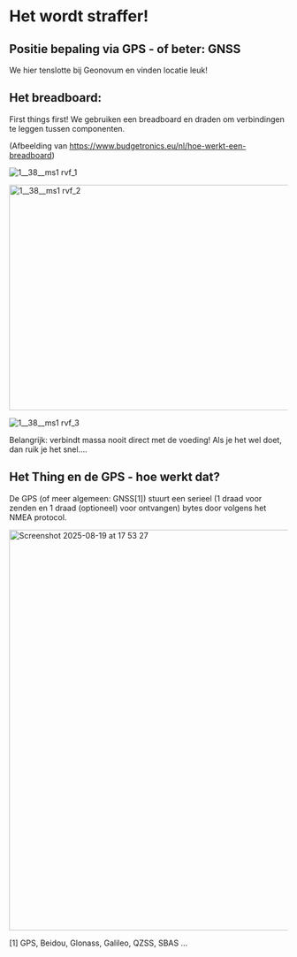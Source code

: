 # Het wordt straffer!

## Positie bepaling via GPS - of beter: GNSS

We hier tenslotte bij Geonovum en vinden locatie leuk!

## Het breadboard:

First things first! We gebruiken een breadboard en draden om verbindingen te leggen tussen componenten.

(Afbeelding van https://www.budgetronics.eu/nl/hoe-werkt-een-breadboard)

![1__38__ms1 rvf_1](https://github.com/user-attachments/assets/c3629196-3a47-4481-82ab-f3e0f5d9ce59)

<img width="670" height="408" alt="1__38__ms1 rvf_2" src="https://github.com/user-attachments/assets/8b4b6081-9574-4e0f-bcb9-459f583d8935" />

![1__38__ms1 rvf_3](https://github.com/user-attachments/assets/fcf70c9c-df58-4496-9675-d9782186cd3f)

Belangrijk: verbindt massa nooit direct met de voeding! Als je het wel doet, dan ruik je het snel....

## Het Thing en de GPS - hoe werkt dat?

De GPS (of meer algemeen: GNSS[1]) stuurt een serieel (1 draad voor zenden en 1 draad (optioneel) voor ontvangen) bytes door volgens het NMEA protocol.

<img width="1121" height="725" alt="Screenshot 2025-08-19 at 17 53 27" src="https://github.com/user-attachments/assets/2049d0f2-d8e1-4d43-b10b-91fe0d582b08" />



[1] GPS, Beidou, Glonass, Galileo, QZSS, SBAS ...

